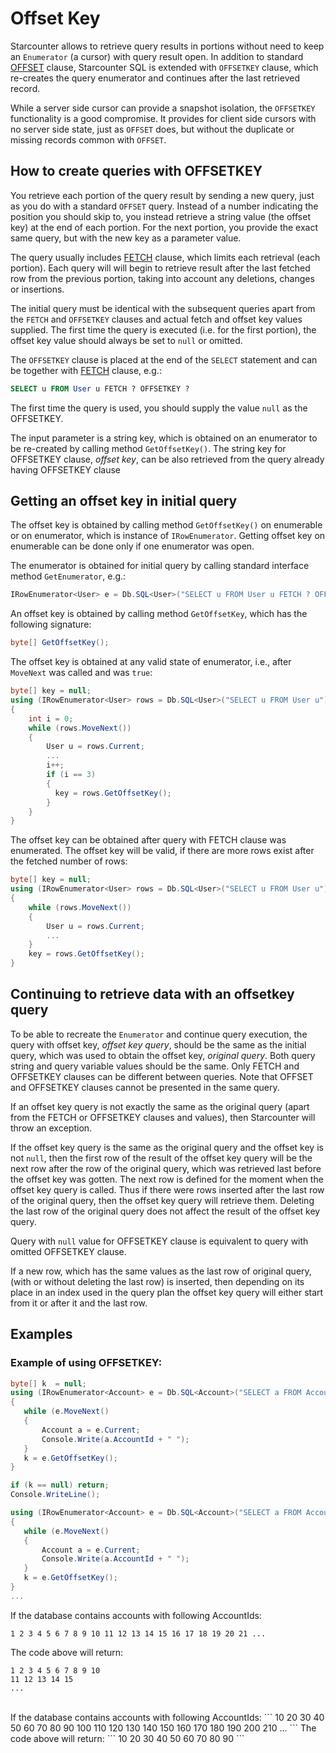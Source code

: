 # Offset Key

Starcounter allows to retrieve query results in portions without need to keep an `Enumerator` (a cursor) with query result open. In addition to standard [OFFSET](/guides/SQL/fetch.html) clause, Starcounter SQL is extended with `OFFSETKEY` clause, which re-creates the query enumerator and continues after the last retrieved record.

While a server side cursor can provide a snapshot isolation, the `OFFSETKEY` functionality is a good compromise. It provides for client side cursors with no server side state, just as `OFFSET` does, but without the duplicate or missing records common with `OFFSET`.

## How to create queries with OFFSETKEY

You retrieve each portion of the query result by sending a new query, just as you do with a standard `OFFSET` query. Instead of a number indicating the position you should skip to, you instead retrieve a string value (the offset key) at the end of each portion. For the next portion, you provide the exact same query, but with the new key as a parameter value.

The query usually includes [FETCH](/guides/SQL/fetch.html) clause, which limits each retrieval (each portion). Each query will will begin to retrieve result after the last fetched row from the previous portion, taking into account any deletions, changes or insertions.

The initial query must be identical with the subsequent queries apart from the `FETCH` and `OFFSETKEY` clauses and actual fetch and offset key values supplied. The first time the query is executed (i.e. for the first portion), the offset key value should always be set to `null` or omitted.

The `OFFSETKEY` clause is placed at the end of the `SELECT` statement and can be together with [FETCH](/guides/SQL/fetch.html) clause, e.g.:

```sql
SELECT u FROM User u FETCH ? OFFSETKEY ?
```

The first time the query is used, you should supply the value `null` as the OFFSETKEY.

The input parameter is a string key, which is obtained on an enumerator to be re-created by calling method ```GetOffsetKey()```. The string key for OFFSETKEY clause, _offset key_, can be also retrieved from the query already having OFFSETKEY clause

## Getting an offset key in initial query

The offset key is obtained by calling method ```GetOffsetKey()``` on enumerable or on enumerator, which is instance of ```IRowEnumerator```. Getting offset key on enumerable can be done only if one enumerator was open.

The enumerator is obtained for initial query by calling standard interface method ```GetEnumerator```, e.g.:

```cs
IRowEnumerator<User> e = Db.SQL<User>("SELECT u FROM User u FETCH ? OFFSETKEY ?", 10, null).GetEnumerator();
```

An offset key is obtained by calling method ```GetOffsetKey```, which has the following signature:

```cs
byte[] GetOffsetKey();
```

The offset key is obtained at any valid state of enumerator, i.e., after `MoveNext` was called and was `true`:

```cs
byte[] key = null;
using (IRowEnumerator<User> rows = Db.SQL<User>("SELECT u FROM User u").GetEnumerator())
{
    int i = 0;
    while (rows.MoveNext())
    {
        User u = rows.Current;
        ...
        i++;
        if (i == 3)
        {
          key = rows.GetOffsetKey();  
        }
    }
}
```
The offset key can be obtained after query with FETCH clause was enumerated. The offset key will be valid, if there are more rows exist after the fetched number of rows:

```cs
byte[] key = null;
using (IRowEnumerator<User> rows = Db.SQL<User>("SELECT u FROM User u").GetEnumerator())
{
    while (rows.MoveNext())
    {
        User u = rows.Current;
        ...
    }
    key = rows.GetOffsetKey();
}
```

<!--
Depending on the enumerator position the result of ```GetOffsetKey()``` is different:
* If the enumerator is at the beginning, i.e., no `MoveNext()` was called after GetEnumerator, then the result is ```null```.
* If the enumerator is at the end, i.e., `MoveNext()` was called one or more times and returned ```false```, then the result depends on the actual query:
    * If the query contains FETCH clause and there are more records after the last fetched, then the result is a valid offset key.
    * If there are no records to fetch in the fetch query or the query does not contain FETCH clause, then the result is the special key ```EndOfResult```.
* If the enumerator is in between the beginning and the end, i.e., ```MoveNext``` was called and returned ```True```, then the result is a valid offset key.
-->

## Continuing to retrieve data with an offsetkey query

To be able to recreate the `Enumerator` and continue query execution, the query with offset key, _offset key query_, should be the same as the initial query, which was used to obtain the offset key, _original query_. Both query string and query variable values should be the same. Only FETCH and OFFSETKEY clauses can be different between queries. Note that OFFSET and OFFSETKEY clauses cannot be presented in the same query.

If an offset key query is not exactly the same as the original query (apart from the FETCH or OFFSETKEY clauses and  values), then Starcounter will throw an exception.

If the offset key query is the same as the original query and the offset key is not `null`, then the first row of the result of the offset key query will be the next row after the row of the original query, which was retrieved last before the offset key was gotten. The next row is defined for the moment when the offset key query is called. Thus if there were rows inserted after the last row of the original query, then the offset key query will retrieve them. Deleting the last row of the original query does not affect the result of the offset key query.

Query with `null` value for OFFSETKEY clause is equivalent to query with omitted OFFSETKEY clause.

If a new row, which has the same values as the last row of original query, (with or without deleting the last row) is inserted, then depending on its place in an index used in the query plan the offset key query will either start from it or after it and the last row.

## Examples
<!--
### Example of using OFFSETKEY with `foreach`:
```C#
byte[] k = null;
var query = Db.SQL<Account>("SELECT a FROM Account a WHERE a.AccountId < ? FETCH ? OFFSETKEY ?", 100, 10, k);
foreach(Account a in query)
   Console.Write(a.AccountId + " ");
k = e.GetOffsetKey();
if (k == null) return;
Console.WriteLine();
query = Db.SQL<Account>("SELECT a FROM Account a WHERE a.AccountId < ? FETCH ? OFFSETKEY ?", 100, 10, k);
foreach(Account a in query)
   Console.Write(a.AccountId + " ");
k = e.GetOffsetKey();
...
```

If the database contains accounts with following AccountIds:
```
1 2 3 4 5 6 7 8 9 10 11 12 13 14 15 16 17 18 19 20 21 ...
```
The code above will return:
```
1 2 3 4 5 6 7 8 9 10
11 12 13 14 15
...
```
<br>
If the database contains accounts with following AccountIds:
```
10 20 30 40 50 60 70 80 90 100 110 120 130 140 150 160 170 180 190 200 210 ...
```
The code above will return:
```
10 20 30 40 50 60 70 80 90
```
-->

### Example of using OFFSETKEY:

```cs
byte[] k  = null;
using (IRowEnumerator<Account> e = Db.SQL<Account>("SELECT a FROM Account a WHERE a.AccountId < ? FETCH ?", 100, 10).GetEnumerator())
{
   while (e.MoveNext()
   {
       Account a = e.Current;
       Console.Write(a.AccountId + " ");
   }
   k = e.GetOffsetKey();
}

if (k == null) return;
Console.WriteLine();

using (IRowEnumerator<Account> e = Db.SQL<Account>("SELECT a FROM Account a WHERE a.AccountId < ? FETCH ? OFFSETKEY ?", 100, 5, k).GetEnumerator())
{
   while (e.MoveNext()
   {
       Account a = e.Current;
       Console.Write(a.AccountId + " ");
   }
   k = e.GetOffsetKey();
}
...
```

If the database contains accounts with following AccountIds:
```
1 2 3 4 5 6 7 8 9 10 11 12 13 14 15 16 17 18 19 20 21 ...
```
The code above will return:
```
1 2 3 4 5 6 7 8 9 10
11 12 13 14 15
...
```
<br>
If the database contains accounts with following AccountIds:
```
10 20 30 40 50 60 70 80 90 100 110 120 130 140 150 160 170 180 190 200 210 ...
```
The code above will return:
```
10 20 30 40 50 60 70 80 90
```
